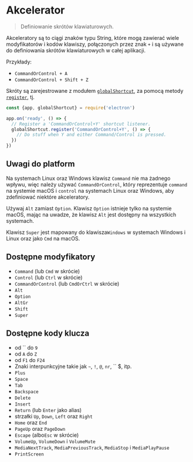 # Akcelerator

> Definiowanie skrótów klawiaturowych.

Akceleratory są to ciągi znaków typu String, które mogą zawierać wiele modyfikatorów i kodów klawiszy, połączonych przez znak `+` i są używane do definiowania skrótów klawiaturowych w całej aplikacji.

Przykłady:

* `CommandOrControl + A`
* `CommandOrControl + Shift + Z`

Skróty są zarejestrowane z modułem [`globalShortcut`](global-shortcut.md), za pomocą metody [`register`](global-shortcut.md#globalshortcutregisteraccelerator-callback), tj.

```javascript
const {app, globalShortcut} = require('electron')

app.on('ready', () => {
  // Register a 'CommandOrControl+Y' shortcut listener.
  globalShortcut.register('CommandOrControl+Y', () => {
    // Do stuff when Y and either Command/Control is pressed.
  })
})
```

## Uwagi do platform

Na systemach Linux oraz Windows klawisz `Command` nie ma żadnego wpływu, więc należy używać `CommandOrControl`, który reprezentuje `command` na systemie macOS i `control` na systemach Linux oraz Windows, aby zdefiniować niektóre akceleratory.

Używaj `Alt` zamiast `Option`. Klawisz `Option` istnieje tylko na systemie macOS, mając na uwadze, że klawisz `Alt` jest dostępny na wszystkich systemach.

Klawisz `Super` jest mapowany do klawisza`Windows` w systemach Windows i Linux oraz jako `Cmd` na macOS.

## Dostępne modyfikatory

* `Command` (lub `Cmd` w skrócie)
* `Control` (lub `Ctrl` w skrócie)
* `CommandOrControl` (lub `CmdOrCtrl` w skrócie)
* `Alt`
* `Option`
* `AltGr`
* `Shift`
* `Super`

## Dostępne kody klucza

* od `` do `9`
* od `A` do `Z`
* od `F1` do `F24`
* Znaki interpunkcyjne takie jak `~`, `!`, `@`, `nr`, `` $, itp.
* `Plus`
* `Space`
* `Tab`
* `Backspace`
* `Delete`
* `Insert`
* `Return` (lub `Enter` jako alias)
* strzałki `Up`, `Down`, `Left` oraz `Right`
* `Home` oraz `End`
* `PageUp` oraz `PageDown`
* `Escape` (albo`Esc` w skrócie)
* `VolumeUp`, `VolumeDown` i `VolumeMute`
* `MediaNextTrack`, `MediaPreviousTrack`, `MediaStop` i `MediaPlayPause`
* `PrintScreen`